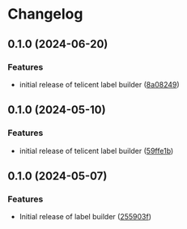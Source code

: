 # Changelog

## 0.1.0 (2024-06-20)


### Features

* initial release of telicent label builder ([8a08249](https://github.com/telicent-oss/label-builder/commit/8a0824944944fa43cb47702c63d51d05ed6853d3))

## 0.1.0 (2024-05-10)


### Features

* initial release of telicent label builder ([59ffe1b](https://github.com/telicent-oss/label-builder/commit/59ffe1bd54aae57ab62175e8065e0fc9e86bc4b2))

## 0.1.0 (2024-05-07)


### Features

* Initial release of label builder ([255903f](https://github.com/telicent-oss/label-builder/commit/255903f327573e7caf1f0f3b91cbf86aadf9e595))
